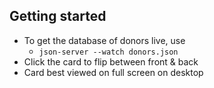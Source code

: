 ## Getting started
- To get the database of donors live, use
    * `json-server --watch donors.json`
- Click the card to flip between front & back
- Card best viewed on full screen on desktop